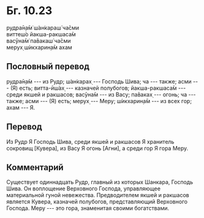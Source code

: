 # Бг. 10.23
рудра̄н̣а̄м̇ ш́ан̇караш́ ча̄сми<br/>
виттеш́о йакша-ракшаса̄м<br/>
васӯна̄м̇ па̄вакаш́ ча̄сми<br/>
мерух̣ ш́икхарин̣а̄м ахам
## Пословный перевод

рудра̄н̣а̄м --- из Рудр; ш́ан̇карах̣ --- Господь Шива; ча --- также; асми ---
(Я) есть; витта-ӣш́ах̣ --- казначей полубогов; йакша-ракшаса̄м --- среди
якшей и ракшасов; васӯна̄м --- из Васу; па̄ваках̣ --- огонь; ча --- также;
асми --- (Я) есть; мерух̣ --- Меру; ш́икхарин̣а̄м --- из всех гор; ахам ---
Я.

## Перевод

Из Рудр Я Господь Шива, среди якшей и ракшасов Я хранитель сокровищ
\[Кувера\], из Васу Я огонь \[Агни\], а среди гор Я гора Меру.

## Комментарий

Существует одиннадцать Рудр, главный из которых Шанкара, Господь Шива.
Он воплощение Верховного Господа, управляющее материальной гуной
невежества. Предводителем якшей и ракшасов является Кувера, казначей
полубогов, представляющий Верховного Господа. Меру --- это гора,
знаменитая своими богатствами.
